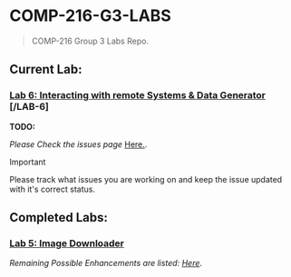 # **COMP-216-G3-LABS**
> COMP-216 Group 3 Labs Repo.

## Current Lab:

### [Lab 6: Interacting with remote Systems & Data Generator]() [/LAB-6]
**TODO:**

*Please Check the issues page* [Here.](https://github.com/Dewm-Bot/COMP-216-G3-LABS/issues?q=label%3ALAB-6+).

> [!IMPORTANT]
> Please track what issues you are working on and keep the issue updated with it's correct status.


## Completed Labs:
### [Lab 5: Image Downloader](/LAB-5)
*Remaining Possible Enhancements are listed:* [*Here*](https://github.com/Dewm-Bot/COMP-216-G3-LABS/issues?q=is%3Aissue+is%3Aopen+label%3ALAB-5).
